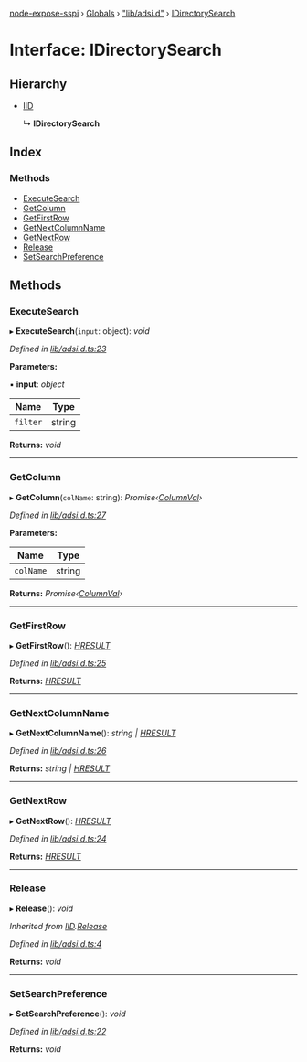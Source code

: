 [node-expose-sspi](../README.md) › [Globals](../globals.md) › ["lib/adsi.d"](../modules/_lib_adsi_d_.md) › [IDirectorySearch](_lib_adsi_d_.idirectorysearch.md)

# Interface: IDirectorySearch

## Hierarchy

* [IID](_lib_adsi_d_.iid.md)

  ↳ **IDirectorySearch**

## Index

### Methods

* [ExecuteSearch](_lib_adsi_d_.idirectorysearch.md#executesearch)
* [GetColumn](_lib_adsi_d_.idirectorysearch.md#getcolumn)
* [GetFirstRow](_lib_adsi_d_.idirectorysearch.md#getfirstrow)
* [GetNextColumnName](_lib_adsi_d_.idirectorysearch.md#getnextcolumnname)
* [GetNextRow](_lib_adsi_d_.idirectorysearch.md#getnextrow)
* [Release](_lib_adsi_d_.idirectorysearch.md#release)
* [SetSearchPreference](_lib_adsi_d_.idirectorysearch.md#setsearchpreference)

## Methods

###  ExecuteSearch

▸ **ExecuteSearch**(`input`: object): *void*

*Defined in [lib/adsi.d.ts:23](https://github.com/jlguenego/node-expose-sspi/blob/2cf7b18/lib/adsi.d.ts#L23)*

**Parameters:**

▪ **input**: *object*

Name | Type |
------ | ------ |
`filter` | string |

**Returns:** *void*

___

###  GetColumn

▸ **GetColumn**(`colName`: string): *Promise‹[ColumnVal](../modules/_lib_adsi_d_.md#columnval)›*

*Defined in [lib/adsi.d.ts:27](https://github.com/jlguenego/node-expose-sspi/blob/2cf7b18/lib/adsi.d.ts#L27)*

**Parameters:**

Name | Type |
------ | ------ |
`colName` | string |

**Returns:** *Promise‹[ColumnVal](../modules/_lib_adsi_d_.md#columnval)›*

___

###  GetFirstRow

▸ **GetFirstRow**(): *[HRESULT](../modules/_lib_adsi_d_.md#hresult)*

*Defined in [lib/adsi.d.ts:25](https://github.com/jlguenego/node-expose-sspi/blob/2cf7b18/lib/adsi.d.ts#L25)*

**Returns:** *[HRESULT](../modules/_lib_adsi_d_.md#hresult)*

___

###  GetNextColumnName

▸ **GetNextColumnName**(): *string | [HRESULT](../modules/_lib_adsi_d_.md#hresult)*

*Defined in [lib/adsi.d.ts:26](https://github.com/jlguenego/node-expose-sspi/blob/2cf7b18/lib/adsi.d.ts#L26)*

**Returns:** *string | [HRESULT](../modules/_lib_adsi_d_.md#hresult)*

___

###  GetNextRow

▸ **GetNextRow**(): *[HRESULT](../modules/_lib_adsi_d_.md#hresult)*

*Defined in [lib/adsi.d.ts:24](https://github.com/jlguenego/node-expose-sspi/blob/2cf7b18/lib/adsi.d.ts#L24)*

**Returns:** *[HRESULT](../modules/_lib_adsi_d_.md#hresult)*

___

###  Release

▸ **Release**(): *void*

*Inherited from [IID](_lib_adsi_d_.iid.md).[Release](_lib_adsi_d_.iid.md#release)*

*Defined in [lib/adsi.d.ts:4](https://github.com/jlguenego/node-expose-sspi/blob/2cf7b18/lib/adsi.d.ts#L4)*

**Returns:** *void*

___

###  SetSearchPreference

▸ **SetSearchPreference**(): *void*

*Defined in [lib/adsi.d.ts:22](https://github.com/jlguenego/node-expose-sspi/blob/2cf7b18/lib/adsi.d.ts#L22)*

**Returns:** *void*
